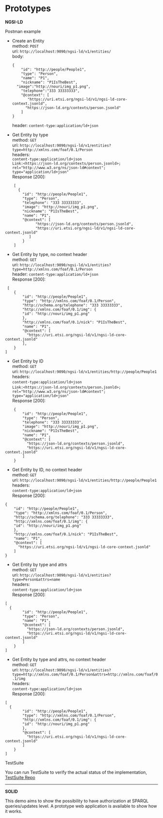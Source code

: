 # Prototypes

**NGSI-LD**

Postman example

* Create an Entity</br>
    method: `POST`</br>
    uri: `http://localhost:9090/ngsi-ld/v1/entities/`</br>
    body:</br>
    ```
    {
        "id": "http://people/People1",
        "type": "Person",
        "name": "P1",
        "nickname": "P1IsTheBest",
      "image":"http://nouri/img_p1.png",
        "telephone":"333 33333333",
        "@context": [
           "https://uri.etsi.org/ngsi-ld/v1/ngsi-ld-core-context.jsonld",
          "https://json-ld.org/contexts/person.jsonld"
        ]
    }
    ```
    header: `content-type:application/ld+json`

* Get Entity by type</br>
    method: `GET`</br>
    uri: `http://localhost:9090/ngsi-ld/v1/entities?type=http://xmlns.com/foaf/0.1/Person`</br>
    headers: </br>
    `content-type:application/ld+json`</br>
    `Link:<https://json-ld.org/contexts/person.jsonld>; rel="http://www.w3.org/ns/json-ld#context"; type="application/ld+json"`</br>
    Response [200]:</br>
```
    [
      {
        "id": "http://people/People1",
        "type": "Person",
        "telephone": "333 33333333",
        "image": "http://nouri/img_p1.png",
        "nickname": "P1IsTheBest",
        "name": "P1",
        "@context": [
              "https://json-ld.org/contexts/person.jsonld",
              "https://uri.etsi.org/ngsi-ld/v1/ngsi-ld-core-context.jsonld"
           ]
        }
    ]
```

* Get Entity by type, no context header</br>
    method: `GET`</br>
    uri: `http://localhost:9090/ngsi-ld/v1/entities?type=http://xmlns.com/foaf/0.1/Person`</br>
    header: `content-type:application/ld+json`</br>
    Response [200]:</br>
```
 [
    {
        "id": "http://people/People1",
        "type": "http://xmlns.com/foaf/0.1/Person",
        "http://schema.org/telephone": "333 33333333",
        "http://xmlns.com/foaf/0.1/img": {
        "id": "http://nouri/img_p1.png"
        },
        "http://xmlns.com/foaf/0.1/nick": "P1IsTheBest",
        "name": "P1",
        "@context": [
          "https://uri.etsi.org/ngsi-ld/v1/ngsi-ld-core-context.jsonld"
        ],
    }
]
```

* Get Entity by ID</br>
    method: `GET`</br>
    uri: `http://localhost:9090/ngsi-ld/v1/entities/http://people/People1`</br>
    headers: </br>
    `content-type:application/ld+json`</br>
    `Link:<https://json-ld.org/contexts/person.jsonld>; rel="http://www.w3.org/ns/json-ld#context"; type="application/ld+json"`</br>
    Response [200]:</br>
```
    {
        "id": "http://people/People1",
        "type": "Person",
        "telephone": "333 33333333",
        "image": "http://nouri/img_p1.png",
        "nickname": "P1IsTheBest",
        "name": "P1",
        "@context": [
          "https://json-ld.org/contexts/person.jsonld",
          "https://uri.etsi.org/ngsi-ld/v1/ngsi-ld-core-context.jsonld"
        ]
    }
```


* Get Entity by ID, no context header</br>
    method: `GET`</br>
    uri: `http://localhost:9090/ngsi-ld/v1/entities/http://people/People1`</br>
    headers: </br>
    `content-type:application/ld+json`</br>
    Response [200]:</br>
```
{
    "id": "http://people/People1",
    "type": "http://xmlns.com/foaf/0.1/Person",
    "http://schema.org/telephone": "333 33333333",
    "http://xmlns.com/foaf/0.1/img": {
    "id": "http://nouri/img_p1.png"
    },
    "http://xmlns.com/foaf/0.1/nick": "P1IsTheBest",
    "name": "P1",
    "@context": [
      "https://uri.etsi.org/ngsi-ld/v1/ngsi-ld-core-context.jsonld"
    ]
}
```

* Get Entity by type and attrs</br>
    method: `GET`</br>
    uri: `http://localhost:9090/ngsi-ld/v1/entities?type=Person&attrs=name`</br>
    headers: </br>
    `content-type:application/ld+json`</br>
    Response [200]:</br>
```
[
  {
        "id": "http://people/People1",
        "type": "Person",
        "name": "P1",
        "@context": [
          "https://json-ld.org/contexts/person.jsonld",
          "https://uri.etsi.org/ngsi-ld/v1/ngsi-ld-core-context.jsonld"
        ]
    }
]
```

* Get Entity by type and attrs, no context header </br>
    method: `GET`</br>
    uri: `http://localhost:9090/ngsi-ld/v1/entities?type=http://xmlns.com/foaf/0.1/Person&attrs=http://xmlns.com/foaf/0.1/img`</br>
    headers: </br>
    `content-type:application/ld+json`</br>
    Response [200]:</br>
```
[
  {
        "id": "http://people/People1",
        "type": "http://xmlns.com/foaf/0.1/Person",
        "http://xmlns.com/foaf/0.1/img": {
        "id": "http://nouri/img_p1.png"
        },
        "@context": [
          "https://uri.etsi.org/ngsi-ld/v1/ngsi-ld-core-context.jsonld"
        ]
    }
]
```

TestSuite 

You can run TestSuite to verify the actual status of the implementation, [TestSuite Repo](https://github.com/FIWARE/NGSI-LD_TestSuite)
<hr></hr>

**SOLID**

This demo aims to show the possibility to have authorization at SPARQL queries/updates level. A prototype web application is available to show how it works.

